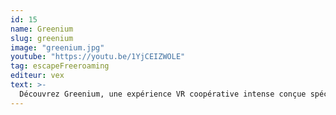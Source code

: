 ```yaml
---
id: 15
name: Greenium
slug: greenium
image: "greenium.jpg"
youtube: "https://youtu.be/1YjCEIZWOLE"
tag: escapeFreeroaming
editeur: vex
text: >-
  Découvrez Greenium, une expérience VR coopérative intense conçue spécialement pour les arcades LBVR : incarnez un·e scientifique envoyé·e sur une planète lointaine menacée, où les cristaux vitaux pour terraformer le monde sont pillés par des mercenaires sans scrupules. Avec votre équipe (de 2 à 4 joueurs), explorez des ruines mystérieuses, résolvez des énigmes antiques, affrontez des braconniers, améliorez votre vaisseau et déclenchez la machine de terraformation. Chaque tâche fait monter l’adrénaline et stimule la coopération : la cohésion du groupe est essentielle pour protéger les cristaux et mener à bien la mission
---
```

